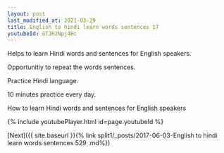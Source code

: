 ```yaml
---
layout: post
last_modified_at: 2021-03-29
title: English to hindi learn words sentences 17 
youtubeId: GTJH2Npj4Hc
---
```

 
 
Helps to learn Hindi words and sentences for English speakers.

Opportunitiy to repeat the words sentences. 

Practice Hindi language. 
 
10 minutes practice every day. 
 
How to learn Hindi words and sentences for English speakers 
 
{% include youtubePlayer.html id=page.youtubeId %}
 
 
[Next]({{ site.baseurl }}{% link  split1/_posts/2017-06-03-English to hindi learn words sentences 529 .md%})
 
